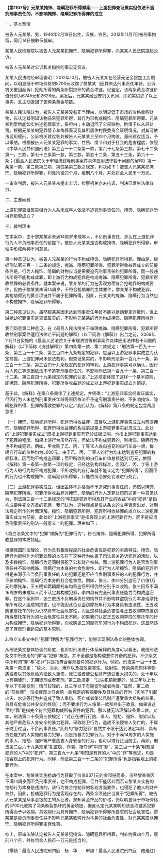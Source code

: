 **【第1107号】元某某掩饰、隐瞒犯罪所得罪案——上游犯罪查证属实但依法不追究刑事责任的，不影响掩饰、隐瞒犯罪所得罪的成立**

一、基本案情

被告人元某某，男，1946年2月19日出生，汉族，农民，2012年11月7日被刑事拘留，同月14日被取保候审。

某某人民检察院以被告人元某某犯掩饰、隐瞒犯罪所得罪，向某某人民法院提起公诉。

被告人元某某对公诉机关指控的事实无异议。

某某人民法院经审理查明：2012年10月，被告人元某某在经营元记金银加工店期间，以明显低于市场价格的5700元收购了黎某某（因其未达刑事责任年龄，公诉机关撤回起诉）抢劫所得的两条断裂损坏的黄金项链。经鉴定，该两条黄金项链价值分别为6745元和2626元。案发后，元某某经公安机关讯问，即如实供述了以上事实，且主动退回了该两条黄金项链。

某某人民法院认为，被告人元某某没有正当理由，以明显低于市场的价格收购财物，应认定其明知该物品系犯罪所得，其行为已构成掩饰、隐瞒犯罪所得罪。元某某到案后能如实供述犯罪事实，系坦白；主动退回了全部赃物，酌情予以从轻处罚。根据元某某的犯罪情节和悔罪表现及其所居住村民委员会证明情况，对其可依法适用缓刑。公诉机关建议判处被告人元某某三至四个月拘役，量刑建议适当，予以采纳。根据被告人元某某犯罪的事实、性质、情节和对于社会的危害程度，依照《中华人民共和国刑法》第三百一十二条第一款，第六十七条第三款，第七十二条第一，三款，第七十三条第一款，第三款，第五十二条，第五十三条，第六十一条；《最高人民法院关于审理洗钱等刑事案件具体应用法律若干问题的解释》第一条第一款、第二款第三项、第四条第二款之规定，判决如下：被告人元某某犯掩饰、隐瞒犯罪所得罪，判处拘役四个月，缓刑八个月，并处罚金人民币一万元。

一审宣判后，被告人元某某未提出上诉，检察机关亦未抗诉，判决已发生法律效力。

二、主要问题

上游犯罪查证属实但行为人系未成年人依法不追究刑事责任的，掩饰、隐瞒犯罪所得罪能否成立？

三、裁判理由

在本案中，由于黎某某系未满14周岁未成年人，不负刑事责任，那么在上游犯罪行为人不负刑事责任的前提下，被告人元某某是否构成掩饰、隐瞒犯罪所得罪，审理中形成两种不同意见。

第一种意见认为，被告人元某某的行为不构成掩饰、隐瞒犯罪所得罪。理由是，根据刑法第三百一十二条的规定，掩饰、隐瞒犯罪所得、犯罪所得收益罪成立的前提条件是，行为人掩饰、隐瞒的财物应当是需要追究刑事责任的犯罪所得，而一般违法所得不能构成此罪，即上游行为构成犯罪是构成掩饰、隐瞒犯罪所得、犯罪所得收益罪的必要条件。就本案来说，黎某某的行为在客观方面符合抢劫罪的构成要件，但由于黎某某未满14周岁，不符合抢劫罪的主体要件，黎某某不构成犯罪，其抢劫得到的黄金项链并不属于犯罪所得，因此，元某某的掩饰、隐瞒行为当然也不构成掩饰、隐瞒犯罪所得罪。

第二种意见认为，虽然黎某某因未达到刑事责任年龄不能以抢劫罪定罪量刑，但上游抢劫犯罪事实是查证属实的，不影响元某某的行为构成掩饰、隐瞒犯罪所得罪。

我们同意第二种意见。在《最高人民法院关于审理掩饰、隐瞒犯罪所得、犯罪所得收益刑事案件适用法律若干问题的解释》（以下简称《解释》）出台之前，2009年11月11日实施的《最高人民法院关于审理洗钱等刑事案件具体应用法律若干问题的解释》（以下简称《洗钱解释》）第四条第一款、第二款规定：“刑法第一百九十一条、第三百一十二条、第三百四十九条规定的犯罪，应当以上游犯罪事实成立为认定前提。上游犯罪尚未依法裁判，但查证属实的，不影响刑法第一百九十一条、第三百一十二条、第三百四十九条规定的犯罪的审判。上游犯罪事实可以确认，因行为人死亡等原因依法不予追究刑事责任的，不影响刑法第一百九十一条、第三百一十二条、第三百四十九条规定的犯罪的认定。”上述规定体现了这样一个基本原则，即掩饰、隐瞒犯罪所得、犯罪所得收益罪的成立以上游犯罪事实成立为前提。

基于此，《解释》在第八条重申了上述规定，并明确：“上游犯罪事实经查证属实，但因行为人未达到刑事责任年龄等原因依法不予追究刑事责任的，不影响掩饰、隐瞒犯罪所得、犯罪所得收益罪的认定。”我们认为，《解释》第八条的规定包含两层意思：

（一）掩饰、隐瞒犯罪所得、犯罪所得收益罪，应当以上游犯罪事实成立为前提掩饰、隐瞒犯罪所得、犯罪所得收益罪的构成前提是上游犯罪事实必须成立。此处的“上游犯罪事实成立”既指上游犯罪事实有充分证据证明，也指上游犯罪事实达到了犯罪的程度。如果上游行为虽然存在，但依法不构成犯罪的，则掩饰、隐瞒行为也不构成犯罪。例如，甲收购了乙、丙、丁等10人各自盗窃的自行车各一辆，每辆自行车的价格均为L000元，由于乙、丙、丁等人的行为均未达到盗窃犯罪的数额标准，因而均不构成盗窃罪；而甲所收购的自行车价值总额达到1万元，依照《解释》第一条第一款第一项的规定，已经达到构罪标准，但因乙、丙、丁等上游行为人的行为均不构成犯罪，甲所收购的自行车就不能认定为“犯罪所得”，因而甲的行为也不构成掩饰、隐瞒犯罪所得罪，只能依照治安处罚法进行处罚。

（二）上游犯罪事实成立，但因主体不适格而不予追究刑事责任的，仍然以掩饰、隐瞒犯罪所得、犯罪所得收益罪对掩饰、隐瞒的行为人定罪处罚前述第一种意见认为，刑法第三百一十二条规定的“明知是犯罪所得及其产生的收益”中的“犯罪”是指构成要件完全齐备的犯罪。我们认为，这种观点是仅从条文的文字表面出发，对刑法规定所作的片面理解。掩饰、隐瞒犯罪所得、犯罪所得收益罪的成立以上游犯罪事实成立为前提，此处的“上游犯罪事实”是指客观上的上游犯罪行为，而不是应当负刑事责任的刑法一般意义上的犯罪。理由如下：

1.将立法条文中的“犯罪”理解为“犯罪行为”，符合掩饰、隐瞒犯罪所得、犯罪所得收益罪的本质特征。

根据我国刑法理论，行为具有相当程度的社会危害性是犯罪的本质特征，掩饰、隐瞒行为能够作为犯罪处理的本质在于这种行为妨害了司法机关追诉犯罪的活动，以及多数掩饰、隐瞒行为还同时侵犯了公私财产权益。而上游犯罪行为人是否负刑事责任并不影响掩饰、隐瞒行为本身的社会危害性，即行为人所掩饰、隐瞒的犯罪所得是来源于应当负刑事责任的人的犯罪还是不应当负刑事责任的人的犯罪行为，并不影响掩饰、隐瞒行为本身的社会危害性。例如，张三、李四分别盗窃了价值1万元的摩托车，王五明知两辆摩托车均系盗窃所得仍然分别予以收购。张三因系不满16周岁的未成年人而不认定其构成犯罪，李四具有完全刑事责任能力而构成盗窃罪。在这个案例中，张三依法不负刑事责任的情节并不影响其盗窃行为本身给摩托车所有权人造成的损害，也不能因此否认盗窃摩托车行为本身具有违法性，王五收购该摩托车的行为仍然具有社会危害性，而且这种社会危害性与王五收购李四盗窃所得摩托车行为的社会危害性并无不同。如果我们认定王五收购李四的摩托车的行为构成掩饰、隐瞒犯罪所得罪，而收购张三的摩托车的行为不构成犯罪，这显然违反了罪责刑相适应的基本原则。

2.将立法条文中的“犯罪”理解为“犯罪行为”，能够实现刑法条文的整体协调。

从刑法条文整体协调的角度，也即对刑法进行体系解释的角度可以看出，我国刑法条文中所使用的“罪”与“犯罪”概念，并不全都是指构成要件齐备的犯罪，不少条文中所称的“罪”与“犯罪”只是指符合客观要件的犯罪行为。例如，刑法第一百一十五条第一款规定：“放火、决水、爆炸以及投放毒害性、放射性、传染病病原体等物质或者以其他危险方法致人重伤、死亡或者使公私财产遭受重大损失的，处十年以上有期徒刑、无期徒刑或者死刑。”第二款规定：“过失犯前款罪的，处三年以上七年以下有期徒刑；情节较轻的，处三年以下有期徒刑或者拘役。”显然，第二款的“前款罪”，仅指客观上符合第一款规定的客观要件及其性质的行为（实施了引起火灾、水灾等行为并造成了致人重伤、死亡或者使公私财产遭受重大损失的结果，且具有危害公共安全的性质）；而不要求行为人像第一款那样出于故意。如果说这里的“罪”是指完全符合犯罪构成所有要件的犯罪，那么就无法理解该条第二款。又如，刑法第二十条第三款规定：“对正在进行行凶、杀人、抢劫、强奸、绑架以及其他严重危及人身安全的暴力犯罪，采取防卫行为，造成不法侵害人伤亡的，不属于防卫过当，不负刑事责任。”此处的“暴力犯罪”显然并不限于达到法定年龄、具有责任能力的人实施的暴力犯罪，而是指暴力犯罪行为，对于不满14周岁的人实施的杀人、抢劫、强奸等严重危害人身安全的行为，也可以进行正当防卫。再如，刑法第二百六十九条规定“犯盗窃、诈骗、抢夺罪”中的“罪”、第三百一十条“明知是犯罪的人”中的“犯罪”、第三百九十九条“明知是有罪的人”中的“罪”等表述，均是指客观上的犯罪行为。同样，刑法第三百一十二条的“犯罪所得”也是指客观上的犯罪行为。

在本案中，黎某某实施抢劫行为获取了价值9371元的金项链两条，虽然黎某某因不满14周岁而不负刑事责任，也不构成犯罪，但并不能因此而否认黎某某实施的抢劫行为本身是违法的，该行为符合抢劫罪的客观方面要件，也侵犯了他人的财产权益，因此，抢劫犯罪行为是客观存在的，两条金项链应当属于“犯罪所得”。被告人元某某是从事金银加工的从业者，熟知黄金饰品的价格，仍以明显低于市场价格的5700元收购了两条断裂损坏的黄金项链，据此认定元某某明知该金项链系犯罪所得而予以收购，其收购行为具有掩饰、隐瞒犯罪所得罪所要求的社会危害性。黎某某是否负刑事责任并不影响元某某收购行为本身的社会危害性，对元某某应以掩饰、隐瞒犯罪所得罪定罪处罚。

综上，原审法院认定被告人元某某犯掩饰、隐瞒犯罪所得罪，判处拘役四个月，缓刑八个月，并处罚金人民币一万元是适当的。

（撰稿：最高人民法院刑四庭　杨　华　　审编：最高人民法院刑四庭　陆建红）